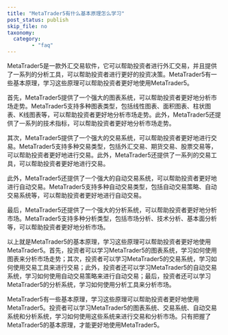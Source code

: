 ```yaml
---
title: "MetaTrader5有什么基本原理怎么学习"
post_status: publish
skip_file: no
taxonomy:
  category:
        - "faq"
---
```


MetaTrader5是一款外汇交易软件，它可以帮助投资者进行外汇交易，并且提供了一系列的分析工具，可以帮助投资者进行更好的投资决策。MetaTrader5有一些基本原理，学习这些原理可以帮助投资者更好地使用MetaTrader5。

首先，MetaTrader5提供了一个强大的图表系统，可以帮助投资者更好地分析市场走势。MetaTrader5支持多种图表类型，包括线性图表、面积图表、柱状图表、K线图表等，可以帮助投资者更好地分析市场走势。此外，MetaTrader5还提供了一系列的技术指标，可以帮助投资者更好地分析市场走势。

其次，MetaTrader5提供了一个强大的交易系统，可以帮助投资者更好地进行交易。MetaTrader5支持多种交易类型，包括外汇交易、期货交易、股票交易等，可以帮助投资者更好地进行交易。此外，MetaTrader5还提供了一系列的交易工具，可以帮助投资者更好地进行交易。

此外，MetaTrader5还提供了一个强大的自动交易系统，可以帮助投资者更好地进行自动交易。MetaTrader5支持多种自动交易类型，包括自动交易策略、自动交易系统等，可以帮助投资者更好地进行自动交易。

最后，MetaTrader5还提供了一个强大的分析系统，可以帮助投资者更好地分析市场。MetaTrader5支持多种分析类型，包括市场分析、技术分析、基本面分析等，可以帮助投资者更好地分析市场。

以上就是MetaTrader5的基本原理，学习这些原理可以帮助投资者更好地使用MetaTrader5。首先，投资者可以学习MetaTrader5的图表系统，学习如何使用图表来分析市场走势；其次，投资者可以学习MetaTrader5的交易系统，学习如何使用交易工具来进行交易；此外，投资者还可以学习MetaTrader5的自动交易系统，学习如何使用自动交易策略来进行自动交易；最后，投资者还可以学习MetaTrader5的分析系统，学习如何使用分析工具来分析市场。

MetaTrader5有一些基本原理，学习这些原理可以帮助投资者更好地使用MetaTrader5。投资者可以学习MetaTrader5的图表系统、交易系统、自动交易系统和分析系统，学习如何使用这些系统来进行交易和分析市场。只有把握了MetaTrader5的基本原理，才能更好地使用MetaTrader5。
